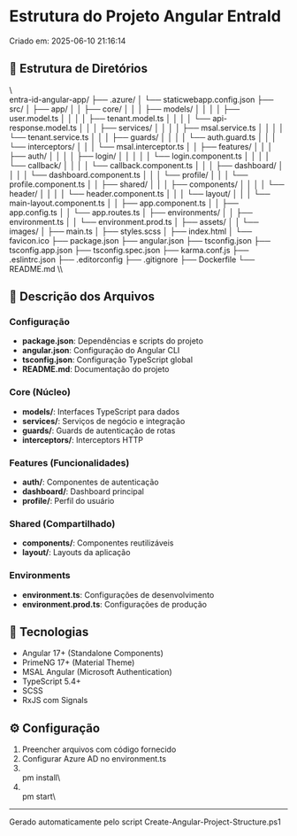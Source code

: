 # Estrutura do Projeto Angular EntraId

Criado em: 2025-06-10 21:16:14

## 📁 Estrutura de Diretórios

\\\
entra-id-angular-app/
├── .azure/
│   └── staticwebapp.config.json
├── src/
│   ├── app/
│   │   ├── core/
│   │   │   ├── models/
│   │   │   │   ├── user.model.ts
│   │   │   │   ├── tenant.model.ts
│   │   │   │   └── api-response.model.ts
│   │   │   ├── services/
│   │   │   │   ├── msal.service.ts
│   │   │   │   └── tenant.service.ts
│   │   │   ├── guards/
│   │   │   │   └── auth.guard.ts
│   │   │   └── interceptors/
│   │   │       └── msal.interceptor.ts
│   │   ├── features/
│   │   │   ├── auth/
│   │   │   │   ├── login/
│   │   │   │   │   └── login.component.ts
│   │   │   │   └── callback/
│   │   │   │       └── callback.component.ts
│   │   │   ├── dashboard/
│   │   │   │   └── dashboard.component.ts
│   │   │   └── profile/
│   │   │       └── profile.component.ts
│   │   ├── shared/
│   │   │   ├── components/
│   │   │   │   └── header/
│   │   │   │       └── header.component.ts
│   │   │   └── layout/
│   │   │       └── main-layout.component.ts
│   │   ├── app.component.ts
│   │   ├── app.config.ts
│   │   └── app.routes.ts
│   ├── environments/
│   │   ├── environment.ts
│   │   └── environment.prod.ts
│   ├── assets/
│   │   └── images/
│   ├── main.ts
│   ├── styles.scss
│   ├── index.html
│   └── favicon.ico
├── package.json
├── angular.json
├── tsconfig.json
├── tsconfig.app.json
├── tsconfig.spec.json
├── karma.conf.js
├── .eslintrc.json
├── .editorconfig
├── .gitignore
├── Dockerfile
└── README.md
\\\

## 🎯 Descrição dos Arquivos

### Configuração
- **package.json**: Dependências e scripts do projeto
- **angular.json**: Configuração do Angular CLI
- **tsconfig.json**: Configuração TypeScript global
- **README.md**: Documentação do projeto

### Core (Núcleo)
- **models/**: Interfaces TypeScript para dados
- **services/**: Serviços de negócio e integração
- **guards/**: Guards de autenticação de rotas
- **interceptors/**: Interceptors HTTP

### Features (Funcionalidades)
- **auth/**: Componentes de autenticação
- **dashboard/**: Dashboard principal
- **profile/**: Perfil do usuário

### Shared (Compartilhado)
- **components/**: Componentes reutilizáveis
- **layout/**: Layouts da aplicação

### Environments
- **environment.ts**: Configurações de desenvolvimento
- **environment.prod.ts**: Configurações de produção

## 🚀 Tecnologias

- Angular 17+ (Standalone Components)
- PrimeNG 17+ (Material Theme)
- MSAL Angular (Microsoft Authentication)
- TypeScript 5.4+
- SCSS
- RxJS com Signals

## ⚙️ Configuração

1. Preencher arquivos com código fornecido
2. Configurar Azure AD no environment.ts
3. \
pm install\
4. \
pm start\

---
Gerado automaticamente pelo script Create-Angular-Project-Structure.ps1
